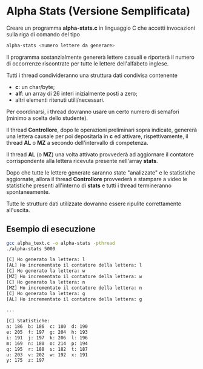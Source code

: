 # Alpha Stats (Versione Semplificata)

Creare un programma **alpha-stats.c** in linguaggio C che accetti invocazioni sulla riga di comando del tipo

```bash
alpha-stats <numero lettere da generare>
```

Il programma sostanzialmente genererà lettere casuali e riporterà il numero di occorrenze riscontrate per tutte le lettere dell'alfabeto inglese.

Tutti i thread condivideranno una struttura dati condivisa contenente 
- **c**: un char/byte;
- **alf**: un array di 26 interi inizialmente posti a zero;
- altri elementi ritenuti utili/necessari.

Per coordinarsi, i thread dovranno usare un certo numero di semafori (minimo a scelta dello studente).

Il thread **Controllore**, dopo le operazioni preliminari sopra indicate, genererà una lettera causale per poi depositarla in **c** ed attivare, rispettivamente, il thread **AL** o **MZ** a secondo dell'intervallo di competenza. 

Il thread **AL** (o **MZ**) una volta attivato provvederà ad aggiornare il contatore corrispondente alla lettera ricevuta presente nell'array **stats**.

Dopo che tutte le lettere generate saranno state "analizzate" e le statistiche aggiornate, allora il thread **Controllore** provvederà a stampare a video le statistiche presenti all'interno di **stats** e tutti i thread termineranno spontaneamente.

Tutte le strutture dati utilizzate dovranno essere ripulite correttamente all'uscita.

## Esempio di esecuzione
```bash
gcc alpha_text.c -o alpha-stats -pthread
./alpha-stats 5000

[C] Ho generato la lettera: l
[AL] Ho incrementato il contatore della lettera: l
[C] Ho generato la lettera: w
[MZ] Ho incrementato il contatore della lettera: w
[C] Ho generato la lettera: n
[MZ] Ho incrementato il contatore della lettera: n
[C] Ho generato la lettera: g
[AL] Ho incrementato il contatore della lettera: g

...

[C] Statistiche: 
a: 186  b: 186  c: 180  d: 190
e: 205  f: 197  g: 204  h: 193
i: 191  j: 197  k: 206  l: 196
m: 169  n: 180  o: 214  p: 194
q: 195  r: 188  s: 182  t: 187
u: 203  v: 202  w: 192  x: 191
y: 175  z: 197
```